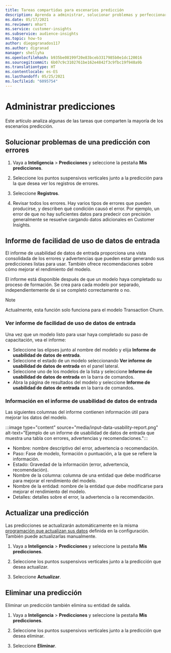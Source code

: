 ```yaml
---
title: Tareas compartidas para escenarios predicción
description: Aprenda a administrar, solucionar problemas y perfeccionar las predicciones.
ms.date: 05/17/2021
ms.reviewer: mhart
ms.service: customer-insights
ms.subservice: audience-insights
ms.topic: how-to
author: diegogranados117
ms.author: digranad
manager: shellyha
ms.openlocfilehash: b935be08199f20e83bceb3317985b0e1dc120016
ms.sourcegitcommit: 6b07c9c3102761be162e4842f3c9fbc19f948a9b
ms.translationtype: HT
ms.contentlocale: es-ES
ms.lasthandoff: 05/25/2021
ms.locfileid: "6095754"
---
```

# <a name="manage-predictions"></a>Administrar predicciones

Este artículo analiza algunas de las tareas que comparten la mayoría de los escenarios predicción.

## <a name="troubleshoot-a-failed-prediction"></a>Solucionar problemas de una predicción con errores

1. Vaya a **Inteligencia** > **Predicciones** y seleccione la pestaña **Mis predicciones**.

1. Seleccione los puntos suspensivos verticales junto a la predicción para la que desea ver los registros de errores.

1. Seleccione **Registros**.

1. Revisar todos los errores. Hay varios tipos de errores que pueden producirse, y describen qué condición causó el error. Por ejemplo, un error de que no hay suficientes datos para predecir con precisión generalmente se resuelve cargando datos adicionales en Customer Insights.

## <a name="input-data-usability-report"></a>Informe de facilidad de uso de datos de entrada

El informe de usabilidad de datos de entrada proporciona una vista consolidada de los errores y advertencias que pueden estar generando sus predicciones listas para usar. También ofrece recomendaciones sobre cómo mejorar el rendimiento del modelo.

El informe está disponible después de que un modelo haya completado su proceso de formación. Se crea para cada modelo por separado, independientemente de si se completó correctamente o no.

> [!NOTE]
> Actualmente, esta función solo funciona para el modelo Transaction Churn.

### <a name="view-the-input-data-usability-report"></a>Ver informe de facilidad de uso de datos de entrada

Una vez que un modelo listo para usar haya completado su paso de capacitación, vea el informe:
- Seleccione las elipses junto al nombre del modelo y elija **Informe de usabilidad de datos de entrada**.
- Seleccione el estado de un modelo seleccionando **Ver informe de usabilidad de datos de entrada** en el panel lateral.
- Seleccione uno de los modelos de la lista y seleccione **Informe de usabilidad de datos de entrada** en la barra de comandos.
- Abra la página de resultados del modelo y seleccione **Informe de usabilidad de datos de entrada** en la barra de comandos.

### <a name="information-in-the-input-data-usability-report"></a>Información en el informe de usabilidad de datos de entrada

Las siguientes columnas del informe contienen información útil para mejorar los datos del modelo.

:::image type="content" source="media/input-data-usability-report.png" alt-text="Ejemplo de un informe de usabilidad de datos de entrada que muestra una tabla con errores, advertencias y recomendaciones.":::

- Nombre: nombre descriptivo del error, advertencia o recomendación.
- Paso: Fase de modelo, formación o puntuación, a la que se refiere la información.
- Estado: Gravedad de la información (error, advertencia, recomendación).
- Nombre de la columna: columna de una entidad que debe modificarse para mejorar el rendimiento del modelo.
- Nombre de la entidad: nombre de la entidad que debe modificarse para mejorar el rendimiento del modelo.
- Detalles: detalles sobre el error, la advertencia o la recomendación.

## <a name="refresh-a-prediction"></a>Actualizar una predicción

Las predicciones se actualizarán automáticamente en la misma [programación que actualizan sus datos](system.md#schedule-tab) definida en la configuración. También puede actualizarlas manualmente.

1. Vaya a **Inteligencia** > **Predicciones** y seleccione la pestaña **Mis predicciones**.

1. Seleccione los puntos suspensivos verticales junto a la predicción que desea actualizar.

1. Seleccione **Actualizar**.

## <a name="delete-a-prediction"></a>Eliminar una predicción

Eliminar un predicción también elimina su entidad de salida.

1. Vaya a **Inteligencia** > **Predicciones** y seleccione la pestaña **Mis predicciones**.

1. Seleccione los puntos suspensivos verticales junto a la predicción que desea eliminar.

1. Seleccione **Eliminar**.
